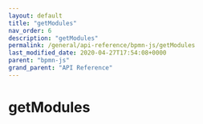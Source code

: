 ```yaml
---
layout: default
title: "getModules"
nav_order: 6
description: "getModules"
permalink: /general/api-reference/bpmn-js/getModules
last_modified_date: 2020-04-27T17:54:08+0000
parent: "bpmn-js"
grand_parent: "API Reference"
---
```


# getModules
